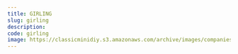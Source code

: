 ```yaml
---
title: GIRLING
slug: girling
description:
code: girling
image: https://classicminidiy.s3.amazonaws.com/archive/images/companies/wpc7cb9368_06.png
---
```


<!-- Content of the page -->

##

    